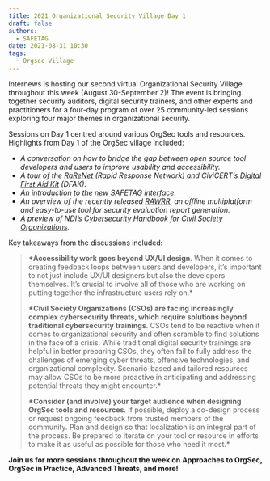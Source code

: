 ```yaml
---
title: 2021 Organizational Security Village Day 1
draft: false
authors:
  - SAFETAG
date: 2021-08-31 10:30
tags:
  - Orgsec Village
---
```

Internews is hosting our second virtual Organizational Security Village throughout this week (August 30-September 2)! The event is bringing together security auditors, digital security trainers, and other experts and practitioners for a four-day program of over 25 community-led sessions exploring four major themes in organizational security.

Sessions on Day 1 centred around various OrgSec tools and resources. Highlights from Day 1 of the OrgSec village included:

* *A conversation on how to bridge the gap between open source tool developers and users to improve usability and accessibility.* 
* *A tour of the [RaReNet ](https://www.rarenet.org/)(Rapid Response Network) and CiviCERT’s [Digital First Aid Kit](https://digitalfirstaid.org/) (DFAK).*
* *An introduction to the [new SAFETAG interface](https://safetag.org/).* 
* *An overview of the recently released [RAWRR](https://conexo.org/project/rawrr/), an offline multiplatform and easy-to-use tool for security evaluation report generation.*
* *A preview of NDI’s [Cybersecurity Handbook for Civil Society Organizations](https://cso.cyberhandbook.org/).* 

 Key takeaways from the discussions included:

> **\*Accessibility work goes beyond UX/UI design**. When it comes to creating feedback loops between users and developers, it’s important to not just include UX/UI designers but also the developers themselves. It’s crucial to involve all of those who are working on putting together the infrastructure users rely on.* 
>
> **\*Civil Society Organizations (CSOs) are facing increasingly complex cybersecurity threats, which require solutions beyond traditional cybersecurity trainings**. CSOs tend to be reactive when it comes to organizational security and often scramble to find solutions in the face of a crisis. While traditional digital security trainings are helpful in better preparing CSOs, they often fail to fully address the challenges of emerging cyber threats, offensive technologies, and organizational complexity. Scenario-based and tailored resources may allow CSOs to be more proactive in anticipating and addressing potential threats they might encounter.*
>
> **\*Consider (and involve) your target audience when designing OrgSec tools and resources**. If possible, deploy a co-design process or request ongoing feedback from trusted members of the community. Plan and design so that localization is an integral part of the process. Be prepared to iterate on your tool or resource in efforts to make it as useful as possible for those who need it most.* 

**Join us for more sessions throughout the week on Approaches to OrgSec, OrgSec in Practice, Advanced Threats, and more!**